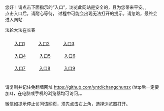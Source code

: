 您好！请点击下面指示的“入口”，浏览此网站是安全的，且为您带来平安。。 <br/>
点击入口后，请耐心等待， 过程中可能会出现无法打开的提示，请忽略，最终会进入网站. </br>

法轮大法在长春<br/>
<div style="padding:10px"><a style="margin:20px" target="_blank" href="https://d2s0qpla9ktvf7.cloudfront.net/2Qpsp?nilcjzh" id="ccLink1" rel="nofollow">入口1</a> <a target="_blank" style="margin:20px" href="https://d3pva5ry85tg63.cloudfront.net/2Qpsp?jrltabgf" id="ccLink2" rel="nofollow">入口2</a> <a style="margin:20px" target="_blank" href="https://d2qh5x46hidt5r.cloudfront.net/2Qpsp?tyjutts" id="ccLink3" rel="nofollow">入口3</a></div>

<div style="padding:10px" ><a style="margin:20px" target="_blank" href="https://d2s0qpla9ktvf7.cloudfront.net/2Qpsp?nilcjzh" id="ccLink4" rel="nofollow">入口4</a> <a style="margin:20px" href="https://d3pva5ry85tg63.cloudfront.net/2Qpsp?jrltabgf" target="_blank" id="ccLink5" rel="nofollow">入口5</a> <a style="margin:20px" href="https://d2qh5x46hidt5r.cloudfront.net/2Qpsp?tyjutts" target="_blank" id="ccLink6" rel="nofollow">入口6</a></div>

<div style="padding:10px"><a style="margin:20px" target="_blank" href="https://d2s0qpla9ktvf7.cloudfront.net/2Qpsp?nilcjzh" id="ccLink7" rel="nofollow">入口7</a> <a style="margin:20px" href="https://d3pva5ry85tg63.cloudfront.net/2Qpsp?jrltabgf" target="_blank" id="ccLink8" rel="nofollow">入口8</a> <a style="margin:20px" target="_blank" href="https://d2qh5x46hidt5r.cloudfront.net/2Qpsp?tyjutts" id="ccLink9" rel="nofollow">入口9</a></div>

<br/>



请复制并记住免翻墙网址 https://github.com/yntd/changchunzx (http后一定要加s)，在电脑或手机的浏览器均可访问。。<br/>

微信如提示停止访问该网页，须先点击右上角，选择浏览器打开。
